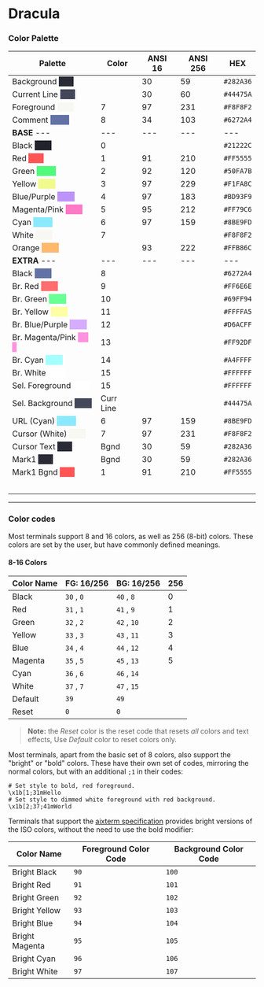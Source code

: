 # Dracula

### Color Palette

| Palette                                                      | Color     | ANSI 16 | ANSI 256 | HEX       |
| ------------------------------------------------------------ | --------- | ------- | -------- | --------- |
| Background <span style="background-color: #282A36">        </span> |           | 30      | 59       | `#282A36` |
| Current Line <span style="background-color: #44475A">        </span> |           | 30      | 60       | `#44475A` |
| Foreground <span style="background-color: #F8F8F2">        </span> | 7         | 97      | 231      | `#F8F8F2` |
| Comment <span style="background-color: #6272A4">         </span> | 8         | 34      | 103      | `#6272A4` |
| **BASE** ---                                                 | ---       | ---     | ---      | ---       |
| Black <span style="background-color: #21222c">        </span> | 0         |         |          | `#21222C` |
| Red <span style="background-color: #FF5555">        </span>  | 1         | 91      | 210      | `#FF5555` |
| Green <span style="background-color: #50FA7B">         </span> | 2         | 92      | 120      | `#50FA7B` |
| Yellow <span style="background-color: #F1FA8C">        </span> | 3         | 97      | 229      | `#F1FA8C` |
| Blue/Purple <span style="background-color: #BD93F9">        </span> | 4         | 97      | 183      | `#BD93F9` |
| Magenta/Pink <span style="background-color: #FF79C6">        </span> | 5         | 95      | 212      | `#FF79C6` |
| Cyan <span style="background-color: #8BE9FD">         </span> | 6         | 97      | 159      | `#8BE9FD` |
| White <span style="background-color: #F8F8F2">        </span> | 7         |         |          | `#F8F8F2` |
| Orange <span style="background-color: #FFB86C">        </span> |           | 93      | 222      | `#FFB86C` |
| **EXTRA** ---                                                | ---       | ---     | ---      | ---       |
| Black <span style="background-color: #6272A4">        </span> | 8         |         |          | `#6272A4` |
| Br. Red <span style="background-color: #FF6E6E">        </span> | 9         |         |          | `#FF6E6E` |
| Br. Green <span style="background-color: #69FF94">        </span> | 10        |         |          | `#69FF94` |
| Br. Yellow <span style="background-color: #FFFFA5">        </span> | 11        |         |          | `#FFFFA5` |
| Br. Blue/Purple <span style="background-color: #D6ACFF">        </span> | 12        |         |          | `#D6ACFF` |
| Br. Magenta/Pink <span style="background-color: #FF92DF">        </span> | 13        |         |          | `#FF92DF` |
| Br. Cyan <span style="background-color: #A4FFFF">        </span> | 14        |         |          | `#A4FFFF` |
| Br. White <span style="background-color: #FFFFFF">        </span> | 15        |         |          | `#FFFFFF` |
| Sel. Foreground <span style="background-color: #FFFFFF">        </span> | 15        |         |          | `#FFFFFF` |
| Sel. Background <span style="background-color: #44475A">        </span> | Curr Line |         |          | `#44475A` |
| URL (Cyan) <span style="background-color: #8BE9FD">         </span> | 6         | 97      | 159      | `#8BE9FD` |
| Cursor (White) <span style="background-color: #F8F8F2">        </span> | 7         | 97      | 231      | `#F8F8F2` |
| Cursor Text <span style="background-color: #282A36">        </span> | Bgnd      | 30      | 59       | `#282A36` |
| Mark1 <span style="background-color: #282A36">        </span> | Bgnd      | 30      | 59       | `#282A36` |
| Mark1 Bgnd <span style="background-color: #FF5555">        </span> | 1         | 91      | 210      | `#FF5555` |
|                                                              |           |         |          |           |
|                                                              |           |         |          |           |
|                                                              |           |         |          |           |
|                                                              |           |         |          |           |
|                                                              |           |         |          |           |



---

### Color codes

Most terminals support 8 and 16 colors, as well as 256  (8-bit) colors. These colors are set by the user, but have commonly  defined meanings.

#### 

#### 8-16 Colors

| Color Name | FG: 16/256 | BG: 16/256  | 256  |
| ---------- | ---------- | ----------- | ---- |
| Black      | `30` , `0` | `40` , `8`  | 0    |
| Red        | `31` , `1` | `41` , `9`  | 1    |
| Green      | `32` , `2` | `42` , `10` | 2    |
| Yellow     | `33` , `3` | `43` , `11` | 3    |
| Blue       | `34` , `4` | `44` , `12` | 4    |
| Magenta    | `35` , `5` | `45` , `13` | 5    |
| Cyan       | `36` , `6` | `46` , `14` |      |
| White      | `37` , `7` | `47` , `15` |      |
| Default    | `39`       | `49`        |      |
| Reset      | `0`        | `0`         |      |

> **Note:** the *Reset* color is the reset code that resets *all* colors and text effects, Use *Default* color to reset colors only.

Most terminals, apart from the basic set of 8 colors, also support the "bright" or "bold" colors. These have their own set of  codes, mirroring the normal colors, but with an additional `;1` in their codes:

```
# Set style to bold, red foreground.
\x1b[1;31mHello
# Set style to dimmed white foreground with red background.
\x1b[2;37;41mWorld
```

Terminals that support the [aixterm specification](https://sites.ualberta.ca/dept/chemeng/AIX-43/share/man/info/C/a_doc_lib/cmds/aixcmds1/aixterm.htm) provides bright versions of the ISO colors, without the need to use the bold modifier:

| Color Name     | Foreground Color Code | Background Color Code |
| -------------- | --------------------- | --------------------- |
| Bright Black   | `90`                  | `100`                 |
| Bright Red     | `91`                  | `101`                 |
| Bright Green   | `92`                  | `102`                 |
| Bright Yellow  | `93`                  | `103`                 |
| Bright Blue    | `94`                  | `104`                 |
| Bright Magenta | `95`                  | `105`                 |
| Bright Cyan    | `96`                  | `106`                 |
| Bright White   | `97`                  | `107`                 |

